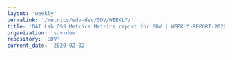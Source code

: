 ```yaml
---
layout: 'weekly'
permalink: '/metrics/sdv-dev/SDV/WEEKLY/'
title: 'DAI Lab OSS Metrics Metrics report for SDV | WEEKLY-REPORT-2020-02-02'
organization: 'sdv-dev'
repository: 'SDV'
current_date: '2020-02-02'
---
```

